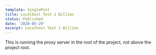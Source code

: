 ```yaml
---
template: SinglePost
title: Localhost Test 1 Billion
status: Published
date: '2020-05-29'
excerpt: Localhost Test 1 Billion
---
```

This is running the proxy server in the root of the project, not above the project root.
